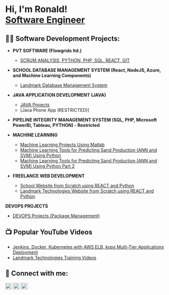 <h1>Hi, I'm Ronald! <br/><a href="https://github.com/nafungchwi">Software Engineer</a></h1>

<h2>👨‍💻 Software Development Projects:</h2>

- <b>PVT SOFTWARE (Flowgrids ltd.)</b>
  - [SCRUM ANALYSIS, PYTHON, PHP, SQL, REACT, GIT](https://github.com/nafungchwi/PVT_Software)
  
- <b>SCHOOL DATABASE MANAGEMENT SYSTEM (React, NodeJS, Azure, and Machine Learning Components)</b>
  - [Landmark Database Management System](https://github.com/nafungchwi/DatabaseManagementSystem) 
  
- <b>JAVA APPLICATION DEVELOPMENT (JAVA)</b>
  - [JAVA Projects](https://replit.com/team/RevUp3)
  - [Java Phone App (RESTRICTED)]
  
- <b> PIPELINE INTEGRITY MANAGEMENT SYSTEM (SQL, PHP, Microsoft PowerBI, Tableau, PYTHON) - Restricted</b>

- <b>MACHINE LEARNING</b>
  - [Machine Learning Projects Using Matlab](https://github.com/nafungchwi/Machine_Learning_Projects)
  - [Machine Learning Tools for Predicting Sand Production (ANN and SVM) Using Python](https://github.com/nafungchwi/Machine-Learning-Python)
  - [Machine Learning Tools for Predicting Sand Production (ANN and SVM) Using Python Part 2](https://github.com/nafungchwi/ClassficationProblemOilandGas)
  
- <b>FREELANCE WEB DEVELOPMENT</b>
  - [School Website from Scratch using REACT and Python](https://landmarkmetropolitanuniversity.com/)
  - [Landmark Technologies Website from Scratch using REACT and Python](https://mylandmarktech.com/)

<b>DEVOPS PROJECTS</b>
  - [DEVOPS Projects (Package Management)](https://github.com/nafungchwi/package-management)


<h2>📺 Popular YouTube Videos</h2>

- [Jenkins, Docker, Kubernetes with AWS ELB, kops Multi-Tier Applications Deployment](https://www.youtube.com/watch?v=TdYFH-hohB4)
- [Landmark Technologies Training Videos](https://www.youtube.com/channel/UCa98yMG9Sxtcyk61li3jPwQ)


<h2> 🤳 Connect with me:</h2>

[<img align="left" alt="RonaldNgwashi | Twitter" width="22px" src="https://cdn.jsdelivr.net/npm/simple-icons@v3/icons/twitter.svg" />][twitter]
[<img align="left" alt="RonaldNgwashi | LinkedIn" width="22px" src="https://cdn.jsdelivr.net/npm/simple-icons@v3/icons/linkedin.svg" />][linkedin]
[<img align="left" alt="RonaldNgwashi | Instagram" width="22px" src="https://cdn.jsdelivr.net/npm/simple-icons@v3/icons/instagram.svg" />][instagram]

[twitter]: https://twitter.com/RonaldAfungchwi
[instagram]: https://www.instagram.com/ron_afungchwi/
[linkedin]: https://www.linkedin.com/in/ronald-ngwashi-591693b8/

<!--
**nafungchwi/nafungchwi** is a ✨ _special_ ✨ repository because its `README.md` (this file) appears on your GitHub profile.

Here are some ideas to get you started:

- 🔭 I’m currently working on ...
- 🌱 I’m currently learning ...
- 👯 I’m looking to collaborate on ...
- 🤔 I’m looking for help with ...
- 💬 Ask me about ...
- 📫 How to reach me: ...
- 😄 Pronouns: ...
- ⚡ Fun fact: ...
-->
